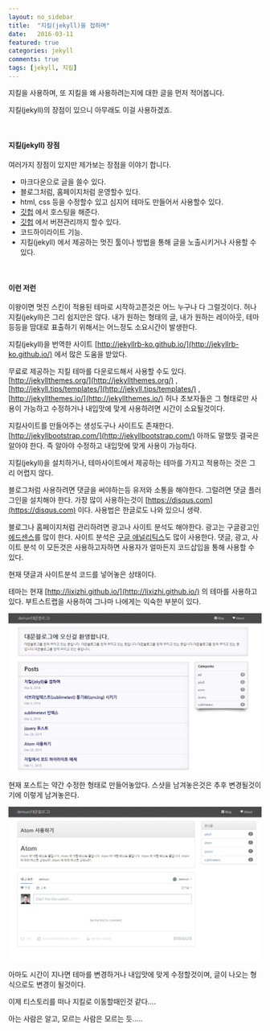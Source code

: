 ```yaml
---
layout: no_sidebar
title:  "지킬(jekyll)을 접하며"
date:   2016-03-11
featured: true
categories: jekyll
comments: true
tags: [jekyll, 지킬]
---
```



지킬을 사용하며, 또 지킬을 왜 사용하려는지에 대한 글을 먼저 적어봅니다.


지킬(jekyll)의 장점이 있으니 아무래도 이걸 사용하겠죠.

<br>

#### 지킬(jekyll) 장점

여러가지 장점이 있지만 제가보는 장점을 이야기 합니다.

- 마크다운으로 글을 쓸수 있다.
- 블로그처럼, 홈페이지처럼 운영할수 있다.
- html, css 등을 수정할수 있고 심지어 테마도 만들어서 사용할수 있다.
- [깃헙](https://github.com/) 에서 호스팅을 해준다.
- [깃헙](https://github.com/) 에서 버젼관리까지 할수 있다.
- 코드하이라이트 기능.
- 지킬(jekyll) 에서 제공하는 멋진 툴이나 방법을 통해 글을 노출시키거나 사용할 수 있다.


<br>

#### 이런 저런

이왕이면 멋진 스킨이 적용된 테마로 시작하고픈것은 어느 누구나 다 그럴것이다.
허나 지킬(jekyll)은 그리 쉽지만은 않다. 내가 원하는 형태의 글, 내가 원하는 레이아웃, 테마 등등을 맘대로 표출하기 위해서는 어느정도 소요시간이 발생한다.

지킬(jekyll)을 번역한 사이트 [http://jekyllrb-ko.github.io/](http://jekyllrb-ko.github.io/) 에서 많은 도움을 받았다.

무료로 제공하는 지킬 테마를 다운로드해서 사용할 수도 있다. [http://jekyllthemes.org/](http://jekyllthemes.org/) , [http://jekyll.tips/templates/](http://jekyll.tips/templates/) , [http://jekyllthemes.io/](http://jekyllthemes.io/)
허나 초보자들은 그 형태로만 사용이 가능하고 수정하거나 내입맛에 맞게 사용하려면 시간이 소요될것이다.

지킬사이트를 만들어주는 생성도구나 사이트도 존재한다. [http://jekyllbootstrap.com/](http://jekyllbootstrap.com/)
아까도 말했듯 결국은 알아야 한다.
즉 알아야 수정하고 내입맛에 맞게 사용이 가능하다.

지킬(jekyll)을 설치하거나, 테마사이트에서 제공하는 테마를 가지고 적용하는 것은 그리 어렵지 않다.

블로그처럼 사용하려면 댓글을 써야하는등 유저와 소통을 해야한다.
그럴려면 댓글 플러그인을 설치해야 한다.
가장 많이 사용하는것이 [https://disqus.com](https://disqus.com) 이다. 사용법은 한글로도 나와 있으니 생략.

블로그나 홈페이지처럼 관리하려면 광고나 사이트 분석도 해야한다.
광고는 구글광고인 [에드센스](https://www.google.com/adsense)를 많이 한다.
사이트 분석은 [구글 애널리틱스](https://www.google.com/analytics)도 많이 사용한다.
댓글, 광고, 사이트 분석 이 모든것은 사용하고자하면 사용자가 얼마든지 코드삽입을 통해 사용할 수 있다. 

현재 댓글과 사이트분석 코드를 넣어놓은 상태이다. 


테마는 현재 [http://lixizhi.github.io/](http://lixizhi.github.io/) 의 테마를 사용하고 있다.
부트스트랩을 사용하여 그나마 나에게는 익숙한 부분이 있다.

![현재테마](/images/jekyll/demun-001.jpg)


현재 포스트는 약간 수정한 형태로 만들어놓았다. 스샷을 남겨놓은것은 추후 변경될것이기에 이렇게 남겨놓은다.

![현재테마](/images/jekyll/demun-002.jpg)

아마도 시간이 지나면 테마를 변경하거나 내입맛에 맞게 수정할것이며, 글이 나오는 형식으로도 변경이 될것이다.

이제 티스토리를 떠나 지킬로 이동할때인것 같다....

아는 사람은 알고, 모르는 사람은 모르는 듯.....
